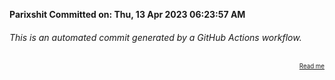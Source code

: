 **Parixshit Committed on: Thu, 13 Apr 2023 06:23:57 AM** <!-- edcfe611-e3b2-47e3-a22b-b8f15852885d -->

###### This is an automated commit generated by a GitHub Actions workflow.

<div align="right"><sub><sup><a href="https://github.com/Parixshit/AutoCommit.git">Read me</a></sup></sub></div>
